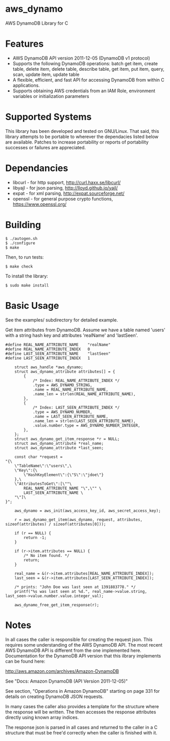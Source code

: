 aws_dynamo
==========

AWS DynamoDB Library for C

Features
========

* AWS DynamoDB API version 2011-12-05 (DynamoDB v1 protocol)
* Supports the following DynamoDB operations: batch get item,
  create table, delete item, delete table, describe table,
  get item, put item, query, scan, update item, update table
* A flexible, efficient, and fast API for accessing DynamoDB
  from within C applications.
* Supports obtaining AWS credentials from an IAM Role,
  environment variables or initialization parameters

Supported Systems
=================

This library has been developed and tested on GNU/Linux.  That said,
this library attempts to be portable to wherever the dependacies
listed below are available.  Patches to increase portability or
reports of portability successes or failures are appreciated.

Dependancies
============

* libcurl - for http support, http://curl.haxx.se/libcurl/
* libyajl - for json parsing, http://lloyd.github.io/yajl/
* expat - for xml parsing, http://expat.sourceforge.net/
* openssl - for general purpose crypto functions, https://www.openssl.org/

Building
========

```
$ ./autogen.sh
$ ./configure
$ make
```

Then, to run tests:
```
$ make check
```

To install the library:
```
$ sudo make install
```

Basic Usage
===========

See the examples/ subdirectory for detailed example.

Get item attributes from DynamoDB.  Assume we have a table named
'users' with a string hash key and attributes 'realName'
and 'lastSeen'.

```
#define REAL_NAME_ATTRIBUTE_NAME	"realName"
#define REAL_NAME_ATTRIBUTE_INDEX	0
#define LAST_SEEN_ATTRIBUTE_NAME	"lastSeen"
#define LAST_SEEN_ATTRIBUTE_INDEX	1

	struct aws_handle *aws_dynamo;
	struct aws_dynamo_attribute attributes[] = {
		{
			/* Index: REAL_NAME_ATTRIBUTE_INDEX */
			.type = AWS_DYNAMO_STRING,
			.name = REAL_NAME_ATTRIBUTE_NAME,
			.name_len = strlen(REAL_NAME_ATTRIBUTE_NAME),
		},
		{
			/* Index: LAST_SEEN_ATTRIBUTE_INDEX */
			.type = AWS_DYNAMO_NUMBER,
			.name = LAST_SEEN_ATTRIBUTE_NAME,
			.name_len = strlen(LAST_SEEN_ATTRIBUTE_NAME),
			.value.number.type = AWS_DYNAMO_NUMBER_INTEGER,
		},
	};
	struct aws_dynamo_get_item_response *r = NULL;
	struct aws_dynamo_attribute *real_name;
	struct aws_dynamo_attribute *last_seen;

	const char *request = 
"{\
	\"TableName\":\"users\",\
	\"Key\":{\
		\"HashKeyElement\":{\"S\":\"jdoe\"}
	},\
	\"AttributesToGet\":[\""\
		REAL_NAME_ATTRIBUTE_NAME "\",\"" \
		LAST_SEEN_ATTRIBUTE_NAME \
	"\"]\
}";

	aws_dynamo = aws_init(aws_access_key_id, aws_secret_access_key);

	r = aws_dynamo_get_item(aws_dynamo, request, attributes, sizeof(attributes) / sizeof(attributes[0]));

	if (r == NULL) {
		return -1;
	}

	if (r->item.attributes == NULL) {
		/* No item found. */
		return;
	}

	real_name = &(r->item.attributes[REAL_NAME_ATTRIBUTE_INDEX]);
	last_seen = &(r->item.attributes[LAST_SEEN_ATTRIBUTE_INDEX]);

	/* prints: "John Doe was last seen at 1391883778." */
	printf("%s was last seen at %d.", real_name->value.string, last_seen->value.number.value.integer_val);

	aws_dynamo_free_get_item_response(r);
```

Notes
=====

In all cases the caller is responsible for creating the request json.  This
requires some understanding of the AWS DynamoDB API.  The most recent AWS
DynamoDB API is different from the one implemented here.  Documentation for the
DynamoDB API version that this ilbrary implements can be found here:

http://aws.amazon.com/archives/Amazon-DynamoDB

See "Docs: Amazon DynamoDB (API Version 2011-12-05)"

See section, "Operations in Amazon DynamoDB" starting on page 331 for details
on creating DynamoDB JSON requests.

In many cases the caller also provides a template for the structure where the
response will be written.  The then accesses the response attributes directly
using known array indices.

The response json is parsed in all cases and returned to the caller in a C
structure that must be free'd correctly when the caller is finished with it.

